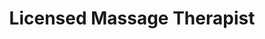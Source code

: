 ---
title: "Licensed Massage Therapist"
url: /mount-gilead/licensed-massage-therapist/
shop: massage
---